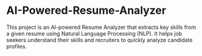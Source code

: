 # AI-Powered-Resume-Analyzer
This project is an AI-powered Resume Analyzer that extracts key skills from a given resume using Natural Language Processing (NLP). It helps job seekers understand their skills and recruiters to quickly analyze candidate profiles.
